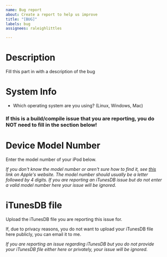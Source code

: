 ```yaml
---
name: Bug report
about: Create a report to help us improve
title: "[BUG]"
labels: bug
assignees: raleighlittles

---
```


# Description

Fill this part in with a description of the bug

# System Info 

* Which operating system are you using? (Linux, Windows, Mac)


<h3> If this is a build/compile issue that you are reporting, you do NOT need to fill in the section below! </h3>

# Device Model Number

Enter the model number of your iPod below.

_If you don't know the model number or aren't sure how to find it, see [this](https://support.apple.com/en-us/103823) link on Apple's website. The model number should usually be a letter followed by 4 digits. If you are reporting an iTunesDB issue but do not enter a valid model number here your issue will be ignored._

# iTunesDB file

Upload the iTunesDB file you are reporting this issue for.

If, due to privacy reasons, you do not want to upload your iTunesDB file here publicly, you can email it to me.

_If you are reporting an issue regarding iTunesDB but you do not provide your iTunesDB file either here or privately, your issue will be ignored._
